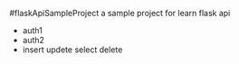 #flaskApiSampleProject
a sample project for learn flask api 
* auth1
* auth2 
* insert updete select delete
